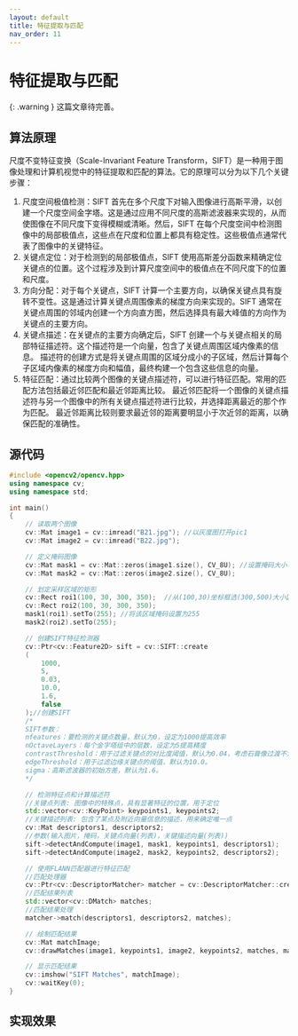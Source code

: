 ```yaml
---
layout: default
title: 特征提取与匹配
nav_order: 11
---
```


# 特征提取与匹配

{: .warning }
这篇文章待完善。

## 算法原理

尺度不变特征变换（Scale-Invariant Feature Transform，SIFT）是一种用于图像处理和计算机视觉中的特征提取和匹配的算法。它的原理可以分为以下几个关键步骤：

1. 尺度空间极值检测：SIFT 首先在多个尺度下对输入图像进行高斯平滑，以创建一个尺度空间金字塔。这是通过应用不同尺度的高斯滤波器来实现的，从而使图像在不同尺度下变得模糊或清晰。然后，SIFT 在每个尺度空间中检测图像中的局部极值点，这些点在尺度和位置上都具有稳定性。这些极值点通常代表了图像中的关键特征。
2. 关键点定位：对于检测到的局部极值点，SIFT 使用高斯差分函数来精确定位关键点的位置。这个过程涉及到计算尺度空间中的极值点在不同尺度下的位置和尺度。
3. 方向分配：对于每个关键点，SIFT 计算一个主要方向，以确保关键点具有旋转不变性。这是通过计算关键点周围像素的梯度方向来实现的。SIFT 通常在关键点周围的邻域内创建一个方向直方图，然后选择具有最大峰值的方向作为关键点的主要方向。
4. 关键点描述：在关键点的主要方向确定后，SIFT 创建一个与关键点相关的局部特征描述符。这个描述符是一个向量，包含了关键点周围区域内像素的信息。
描述符的创建方式是将关键点周围的区域分成小的子区域，然后计算每个子区域内像素的梯度方向和幅值，最终构建一个包含这些信息的向量。
5. 特征匹配：通过比较两个图像的关键点描述符，可以进行特征匹配。常用的匹配方法包括最近邻匹配和最近邻距离比较。
最近邻匹配将一个图像的关键点描述符与另一个图像中的所有关键点描述符进行比较，并选择距离最近的那个作为匹配。
最近邻距离比较则要求最近邻的距离要明显小于次近邻的距离，以确保匹配的准确性。

## 源代码

```cpp
#include <opencv2/opencv.hpp>
using namespace cv;
using namespace std;

int main() 
{
    // 读取两个图像
    cv::Mat image1 = cv::imread("B21.jpg"); //以灰度图打开pic1
    cv::Mat image2 = cv::imread("B22.jpg");

    // 定义掩码图像
    cv::Mat mask1 = cv::Mat::zeros(image1.size(), CV_8U); //设置掩码大小与图片等大，且全部置零
    cv::Mat mask2 = cv::Mat::zeros(image2.size(), CV_8U);

    // 划定采样区域的矩形
    cv::Rect roi1(100, 30, 300, 350);  //从(100,30)坐标框选(300,500)大小区域作为采样区
    cv::Rect roi2(100, 30, 300, 350);
    mask1(roi1).setTo(255); //将该区域掩码设置为255
    mask2(roi2).setTo(255);

    // 创建SIFT特征检测器
    cv::Ptr<cv::Feature2D> sift = cv::SIFT::create
    (
        1000,
        5,
        0.03,
        10.0,
        1.6,
        false
    );//创建SIFT
    /*
    SIFT参数：
    nfeatures：要检测的关键点数量，默认为0，设定为1000提高效率
    nOctaveLayers：每个金字塔组中的层数，设定为5提高精度
    contrastThreshold：用于过滤关键点的对比度阈值，默认为0.04，考虑石膏像过渡不太明显，略微降低至0.03。
    edgeThreshold：用于过滤边缘关键点的阈值，默认为10.0。
    sigma：高斯滤波器的初始方差，默认为1.6。
    */

    // 检测特征点和计算描述符
    //关键点列表: 图像中的特殊点，具有显著特征的位置，用于定位
    std::vector<cv::KeyPoint> keypoints1, keypoints2; 
    //关键描述列表: 包含了某点及附近向量信息的描述，用来确定唯一点
    cv::Mat descriptors1, descriptors2;               
    //参数(输入图片，掩码，关键点向量(列表)，关键描述向量(列表))
    sift->detectAndCompute(image1, mask1, keypoints1, descriptors1); 
    sift->detectAndCompute(image2, mask2, keypoints2, descriptors2);

    // 使用FLANN匹配器进行特征匹配
    //匹配处理器
    cv::Ptr<cv::DescriptorMatcher> matcher = cv::DescriptorMatcher::create(cv::DescriptorMatcher::FLANNBASED); 
    //匹配结果列表
    std::vector<cv::DMatch> matches;    
    //匹配结果处理
    matcher->match(descriptors1, descriptors2, matches);

    // 绘制匹配结果
    cv::Mat matchImage;
    cv::drawMatches(image1, keypoints1, image2, keypoints2, matches, matchImage);

    // 显示匹配结果
    cv::imshow("SIFT Matches", matchImage);
    cv::waitKey(0);  
}
```

## 实现效果
